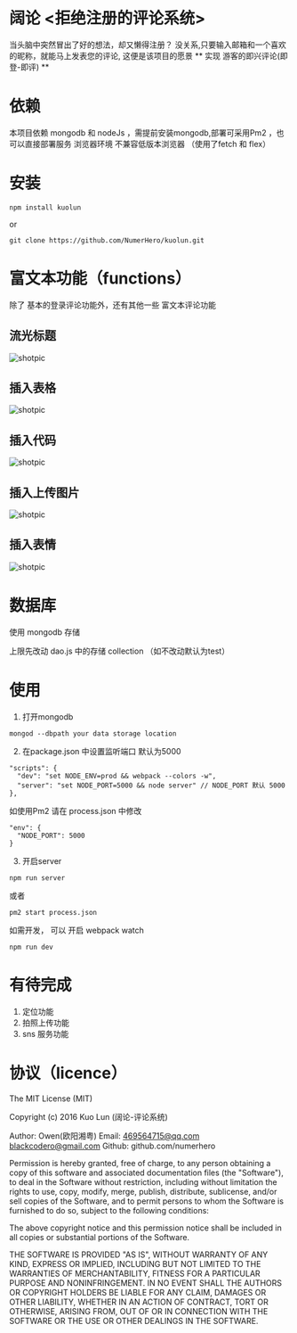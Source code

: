 # 阔论 <拒绝注册的评论系统>

当头脑中突然冒出了好的想法，却又懒得注册？ 没关系,只要输入邮箱和一个喜欢的昵称，就能马上发表您的评论,
这便是该项目的愿景 ** 实现 游客的即兴评论(即登-即评) ** 

# 依赖

本项目依赖 mongodb 和 nodeJs ，需提前安装mongodb,部署可采用Pm2 ，也可以直接部署服务
浏览器环境 不兼容低版本浏览器 （使用了fetch 和 flex）

# 安装

```
npm install kuolun
```

or 

```
git clone https://github.com/NumerHero/kuolun.git
```

# 富文本功能（functions）

除了 基本的登录评论功能外，还有其他一些 富文本评论功能

## 流光标题

![shotpic](http://numerhero.github.io/assets/download/kuolun/insert-h1.gif)

## 插入表格

![shotpic](http://numerhero.github.io/assets/download/kuolun/insert-table.gif)

## 插入代码

![shotpic](http://numerhero.github.io/assets/download/kuolun/code-highlight.gif)

## 插入上传图片

![shotpic](http://numerhero.github.io/assets/download/kuolun/upload.gif)

## 插入表情

![shotpic](http://numerhero.github.io/assets/download/kuolun/comment_expressions.gif)

# 数据库

使用 mongodb 存储

上限先改动 dao.js 中的存储 collection （如不改动默认为test）

# 使用

1. 打开mongodb

```
mongod --dbpath your data storage location
```

2. 在package.json 中设置监听端口 默认为5000

```
"scripts": {
  "dev": "set NODE_ENV=prod && webpack --colors -w",
  "server": "set NODE_PORT=5000 && node server" // NODE_PORT 默认 5000
},
```

如使用Pm2 请在 process.json 中修改

```
"env": {
  "NODE_PORT": 5000
}
```

3. 开启server 

```
npm run server
```

或者

```
pm2 start process.json
```

如需开发， 可以 开启 webpack watch 

```
npm run dev
```

# 有待完成

1. 定位功能
2. 拍照上传功能
3. sns 服务功能


# 协议（licence）

The MIT License (MIT)

Copyright (c) 2016 Kuo Lun (阔论-评论系统)

Author: Owen(欧阳湘粤) 
Email: <469564715@qq.com> <blackcodero@gmail.com>
Github: github.com/numerhero

Permission is hereby granted, free of charge, to any person obtaining a copy
of this software and associated documentation files (the "Software"), to deal
in the Software without restriction, including without limitation the rights
to use, copy, modify, merge, publish, distribute, sublicense, and/or sell
copies of the Software, and to permit persons to whom the Software is
furnished to do so, subject to the following conditions:

The above copyright notice and this permission notice shall be included in all
copies or substantial portions of the Software.

THE SOFTWARE IS PROVIDED "AS IS", WITHOUT WARRANTY OF ANY KIND, EXPRESS OR
IMPLIED, INCLUDING BUT NOT LIMITED TO THE WARRANTIES OF MERCHANTABILITY,
FITNESS FOR A PARTICULAR PURPOSE AND NONINFRINGEMENT. IN NO EVENT SHALL THE
AUTHORS OR COPYRIGHT HOLDERS BE LIABLE FOR ANY CLAIM, DAMAGES OR OTHER
LIABILITY, WHETHER IN AN ACTION OF CONTRACT, TORT OR OTHERWISE, ARISING FROM,
OUT OF OR IN CONNECTION WITH THE SOFTWARE OR THE USE OR OTHER DEALINGS IN THE
SOFTWARE.

